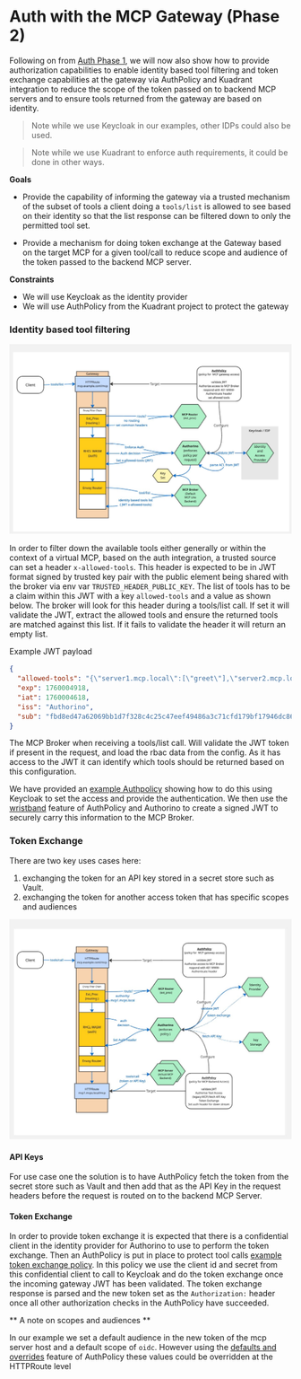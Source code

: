 # Auth with the MCP Gateway (Phase 2)

Following on from [Auth Phase 1](./auth-phase-1.md),  we will now also show how to provide authorization capabilities to enable identity based tool filtering and token exchange capabilities at the gateway via AuthPolicy and Kuadrant integration to reduce the scope of the token passed on to backend MCP servers and to ensure tools returned from the gateway are based on identity. 

> Note while we use Keycloak in our examples, other IDPs could also be used.

> Note while we use Kuadrant to enforce auth requirements, it could be done in other ways.


**Goals**

- Provide the capability of informing the gateway via a trusted mechanism of the subset of tools a client doing a `tools/list` is allowed to see based on their identity so that the list response can be filtered down to only the permitted tool set. 

- Provide a mechanism for doing token exchange at the Gateway based on the target MCP for a given tool/call to reduce scope and audience of the token passed to the backend MCP server.


**Constraints**

- We will use Keycloak as the identity provider
- We will use AuthPolicy from the Kuadrant project to protect the gateway


### Identity based tool filtering

![](./images/tools-list.jpg)

In order to filter down the available tools either generally or within the context of a virtual MCP, based on the auth integration, a trusted source can set a header `x-allowed-tools`. This header is expected to be in JWT format signed by trusted key pair with the public element being shared with the broker via env var `TRUSTED_HEADER_PUBLIC_KEY`. The list of tools has to be a claim within this JWT with a key `allowed-tools` and a value as shown below.  The broker will look for this header during a tools/list call. If set it will validate the JWT, extract the allowed tools and ensure the returned tools are matched against this list. If it fails to validate the header it will return an empty list. 

Example JWT payload 

```json
{
  "allowed-tools": "{\"server1.mcp.local\":[\"greet\"],\"server2.mcp.local\":[\"headers\"],\"server3.mcp.local\":[\"add\"]}",
  "exp": 1760004918,
  "iat": 1760004618,
  "iss": "Authorino",
  "sub": "fbd8ed47a62069bb1d7f328c4c25c47eef49486a3c71cfd179bf17946dc86637"
}

```


The MCP Broker when receiving a tools/list call. Will validate the JWT token if present in the request, and load the rbac data from the config. As it has access to the JWT it can identify which tools should be returned based on this configuration. 

We have provided an [example Authpolicy](../../config/samples/oauth-token-exchange/tools-list-auth.yaml) showing how to do this using Keycloak to set the access and provide the authentication. We then use the [wristband](https://github.com/Kuadrant/authorino/blob/main/docs/features.md#festival-wristband-authentication) feature of AuthPolicy and Authorino to create a signed JWT to securely carry this information to the MCP Broker. 

### Token Exchange


There are two key uses cases here:

1) exchanging the token for an API key stored in a secret store such as Vault.
2) exchanging the token for another access token that has specific scopes and audiences


![](./images/token-exchange.jpg)

#### API Keys

For use case one the solution is to have AuthPolicy fetch the token from the secret store such as Vault and then add that as the API Key in the request headers before the request is routed on to the backend MCP Server. 


#### Token Exchange


In order to provide token exchange it is expected that there is a confidential client in the identity provider for Authorino to use to perform the token exchange. Then an AuthPolicy is put in place to protect tool calls [example token exchange policy](../../config/samples/oauth-token-exchange/tools-call-auth.yaml). In this policy we use the client id and secret from this confidential client to call to Keycloak and do the token exchange once the incoming gateway JWT has been validated. The token exchange response is parsed and the new token set as the `Authorization:` header once all other authorization checks in the AuthPolicy have succeeded.

** A note on scopes and audiences **

In our example we set a default audience in the new token of the mcp server host and a default scope of `oidc`. However using the [defaults and overrides](https://docs.kuadrant.io/latest/kuadrant-operator/doc/overviews/auth/#defaults-and-overrides) feature of AuthPolicy these values could be overridden at the HTTPRoute level 
